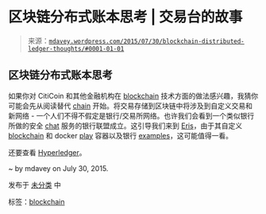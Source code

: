 <!--yml

category: 未分类

date: 2024-05-18 05:40:46

-->

# 区块链分布式账本思考 | 交易台的故事

> 来源：[`mdavey.wordpress.com/2015/07/30/blockchain-distributed-ledger-thoughts/#0001-01-01`](https://mdavey.wordpress.com/2015/07/30/blockchain-distributed-ledger-thoughts/#0001-01-01)

## 区块链分布式账本思考

如果你对 CitiCoin 和其他金融机构在 [blockchain](http://blogs.wsj.com/moneybeat/2015/04/14/bitbeat-blockchains-without-coins-stir-tensions-in-bitcoin-community/) 技术方面的做法感兴趣，我猜你可能会先从阅读替代 [chain](https://en.bitcoin.it/wiki/Alternative_chain) 开始。将交易存储到区块链中将涉及到自定义交易和新网络 - 一个人们不得不假定是银行/交易所网络。也许我们会看到一个类似银行所做的安全 [chat](http://www.wsj.com/articles/wall-street-firms-make-push-for-chat-service-1407091745) 服务的银行联盟成立。这引导我们来到 [Eris](https://www.erisindustries.com/)，由于其自定义 [blockchain](https://eng.erisindustries.com/tutorials/2015/04/25/make-thelonious-chain/) 和 docker [play](https://erisindustries.com/use_cases/bankers/) 容器以及银行 [examples](https://eng.erisindustries.com/tutorials/2015/03/11/solidity-1/)，这可能值得一看。

还要查看 [Hyperledger](http://hyperledger.com/)。

~ by mdavey on July 30, 2015.

发布于 [未分类](https://mdavey.wordpress.com/category/uncategorized/) 中

标签：[blockchain](https://mdavey.wordpress.com/tag/blockchain/)
